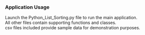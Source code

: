 ### Application Usage
Launch the Python_List_Sorting.py file to run the main application.  
All other files contain supporting functions and classes.  
csv files included provide sample data for demonstration purposes.  